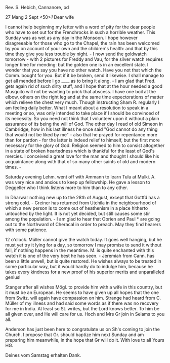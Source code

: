 Rev. S. Hebich, Cannanore, pd

27 Mang 2 Sept <50>*1
 <Monday>*
Dear wife

I cannot help beginning my letter with a word of pity for the dear people who have to set out for the Frenchrocks in such a horrible weather. This Sunday was as wet as any day in the Monsoon. I hope however disagreeable for those who go to the Chapel, the rain has been welcomed by you on account of your own and the children's health: and that by this time they give you less trouble by night. - I now send the goldwatch tomorrow - with 2 pictures for Freddy and Vau, for the silver watch requires longer time for mending: but the golden one is in an excellent state. I wonder that you say you have no other watch. Have you not that which the Comm. bought for you. But if it be broken, send it likewise. I shall manage to get all mended before I go ____ as to bring it along. - I am glad that Fred. gets again rid of such dirty stuff, and I hope that at the hour needed a good Musquito will not be wanting to prick that abscess. I have one boil at the elbow, others on the right leg and at the same time expectorations of matter which relieve the chest very much. Though instructing Sham R. regularly I am feeling daily better. What I meant about a resolution to speak in a meeting or so, was only intended to take place if I should be convinced of its necessity. So you need not think that I volunteer upon it without a plain assurance of its being the will of God. The other day I read of old Simeon in Cambridge, how in his last illness he once said "God cannot do any thing that would not be liked by me" - also that he prayed for repentance more than for pardon - for the latter is indeed relief to himself, but the first more necessary for the glory of God. Religion seemed to him to consist altogether in a state of broken heartedness which is thankful for the least of God's mercies. I conceived a great love for the man and thought I should like his acquaintance along with that of so many other saints of old and modern times. -

Saturday evening Lehm. went off with Ammann to learn Tulu at Mulki. A. was very nice and anxious to keep up fellowship. He gave a lesson to Deggeller who I think listens more to him than to any other.

In Dharwar nothing new up to the 28th of August, except that Gottfd has a strong cold. - Greiner has returned from Utchila in the neighbourhood of which a new person is to come out of heathenism in a place hitherto untouched by the light. It is not yet decided, but still causes some stir among the population. - I am glad to hear that Obrien and Paul <Ittir>* are going out to the Northward of Cheracal in order to preach. May they find hearers with some patience.

12 o'clock. Müller cannot give the watch today. It goes well hanging, but he must yet try it lying for a day, so tomorrow I may promise to send it without fail, if nothing happens in the meantime. M. is quite enchanted with this watch it is one of the very best he has seen. - Jeremiah from Cann. has been a little unwell, but is quite restored. He wishes always to be treated in some particular way, but it would hardly do to indulge him, because he takes every kindness for a new proof of his superior merits and unparalleled genius!

Stanger after all wishes Mögl. to provide him with a wife in this country, but it must be an European. He seems to have given up all hopes that the one from Switz. will again have compassion on him. Strange had heard from C. Müller of my illness and had said some words as if there was no recovery for me in India. At least so St. writes, but the Lord knows better. To him be all given over, and He will care for us. Hoch and Mrs Gr join in Selams to you all.

Anderson has just been here to congratulate us on Sh's coming to join the Church. I propose that Gr. should baptize him next Sunday and am preparing him meanwhile, in the hope that Gr will do it.
 With love to all
 Yours HG.

Deines vom Samstag erhalten Dank.

